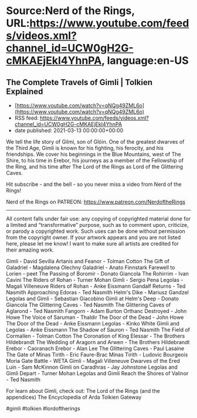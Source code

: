 # Source:Nerd of the Rings, URL:https://www.youtube.com/feeds/videos.xml?channel_id=UCW0gH2G-cMKAEjEkI4YhnPA, language:en-US

## The Complete Travels of Gimli | Tolkien Explained
 - [https://www.youtube.com/watch?v=qNQg49ZML6o](https://www.youtube.com/watch?v=qNQg49ZML6o)
 - RSS feed: https://www.youtube.com/feeds/videos.xml?channel_id=UCW0gH2G-cMKAEjEkI4YhnPA
 - date published: 2021-03-13 00:00:00+00:00

We tell the life story of Gilmi, son of Glóin. One of the greatest dwarves of the Third Age, Gimli is known for his fighting, his ferocity, and his friendships.  We cover his beginnings in the Blue Mountains, west of The Shire, to his time in Erebor, his journeys as a member of the Fellowship of the Ring, and his time after The Lord of the Rings as Lord of the Glittering Caves.

Hit subscribe - and the bell - so you never miss a video from Nerd of the Rings!  

Nerd of the Rings on PATREON: https://www.patreon.com/NerdoftheRings

-------------- 
All content falls under fair use: any copying of copyrighted material done for a limited and “transformative” purpose, such as to comment upon, criticize, or parody a copyrighted work. Such uses can be done without permission from the copyright owner.   If your artwork appears and you are not listed here, please let me know! I want to make sure all artists are credited for their amazing work.

Gimli - David Sevilla
Artanis and Feanor - Tolman Cotton
The Gift of Galadriel - Magdalena Olechny
Galadriel - Anato Finnstark
Farewell to Lorien - peet
The Passing of Boromir - Donato Giancola
The Rohirrim - Ivan Cavini
The Riders of Rohan - Turner Mohan
Gimli - Sergio Pena
Legolas - Magali Villeneuve
Riders of Rohan - Anke Eissmann
Gandalf Returns - Ted Nasmith
Approaching Edoras - Ted Nasmith
Helm's Dike - Mariusz Gandzel
Legolas and Gimli - Sebastian Giacobino
Gimli at Helm's Deep - Donato Giancola
The Glittering Caves - Ted Nasmith
The Glittering Caves of Aglarond - Ted Nasmith
Fangorn - Adam Burton
Orthanc Destroyed - John Howe
The Voice of Saruman - Thaldir
The Door of the Dead - John Howe
The Door of the Dead - Anke Eissmann
Legolas - Kinko White
Gimli and Legolas - Anke Eissmann
The Shadow of Sauron - Ted Nasmith
The Field of Cormallen - Tolman Cotton
The Coronation of King Elessar - The Brothers Hildebrandt
The Wedding of Aragorn and Arwen - The Brothers Hildebrandt
Erebor - Caoranach
Erebor - Alan Lee
The Glittering Caves - Paul Lasaine
The Gate of Minas Tirith - Eric Faure-Brac
Minas Tirith - Ludovic Bourgeois
Moria Gate Battle - WETA
Gimli - Magali Villeneuve
Dwarves of the Ered Luin - Sam McKinnon
Gimli on Caradhras - Jay Johnstone
Legolas and Gimli Depart - Turner Mohan
Legolas and Gimli Reach the Shores of Valinor - Ted Nasmith

For learn about Gimli, check out:
The Lord of the Rings (and the appendices)
The Encyclopedia of Arda
Tolkien Gateway

#gimli #tolkien #lordoftherings

